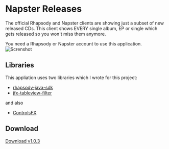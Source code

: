 # Napster Releases
The official Rhapsody and Napster clients are showing just a subset of new released CDs.
This client shows EVERY single album, EP or single which gets released so you won't miss them anymore.

You need a Rhapsody or Napster account to use this application.
![Screnshot](http://i.imgur.com/Vcg3EWM.png)

## Libraries
This appliation uses two libraries which I wrote for this project:
- [rhapsody-java-sdk](https://github.com/kaiwinter/rhapsody-java-sdk)
- [jfx-tableview-filter](https://github.com/kaiwinter/jfx-tableview-filter)

and also
- [ControlsFX](http://fxexperience.com/controlsfx/)

## Download
[Download v1.0.3](https://github.com/kaiwinter/NapsterReleases/releases/download/v1.0.3/napster-releases-1.0.3.jar)

